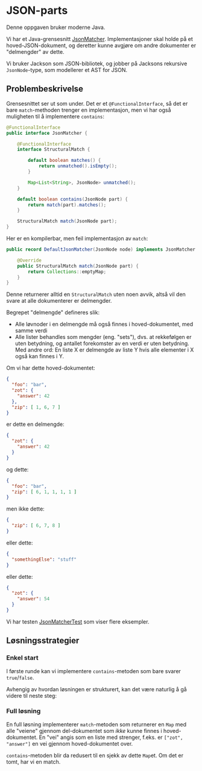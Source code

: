 # JSON-parts

Denne oppgaven bruker moderne Java.

Vi har et Java-grensesnitt [JsonMatcher](src/main/java/no/scienta/jsonparts/JsonMatcher.java).
Implementasjoner skal holde på et hoved-JSON-dokument, og deretter kunne avgjøre om andre
dokumenter er "delmengder" av dette.

Vi bruker Jackson som JSON-bibliotek, og jobber på Jacksons rekursive `JsonNode`-type, som modellerer et 
AST for JSON. 

## Problembeskrivelse

Grensesnittet ser ut som under.  Det er et `@FunctionalInterface`, så det er bare `match`-methoden 
trenger en implementasjon, men vi har også muligheten til å implementere `contains`:

```java
@FunctionalInterface
public interface JsonMatcher {

    @FunctionalInterface
    interface StructuralMatch {

        default boolean matches() {
            return unmatched().isEmpty();
        }

        Map<List<String>, JsonNode> unmatched();
    }

    default boolean contains(JsonNode part) {
        return match(part).matches();
    }

    StructuralMatch match(JsonNode part);
}
```
Her er en kompilerbar, men feil implementasjon av `match`:
```java
public record DefaultJsonMatcher(JsonNode node) implements JsonMatcher {

    @Override
    public StructuralMatch match(JsonNode part) {
        return Collections::emptyMap;
    }
}
```
Denne returnerer alltid en `StructuralMatch` uten noen avvik, altså vil den svare at
alle dokumenterer er delmengder.

Begrepet "delmengde" defineres slik: 

* Alle løvnoder i en delmengde må også finnes i hoved-dokumentet, med samme verdi
* Alle lister behandles som mengder (eng. "sets"), dvs. at rekkefølgen er uten 
  betydning, og antallet forekomster av en verdi er uten betydning.  Med andre ord: 
  En liste X er delmengde av liste Y hvis alle elementer i X også kan finnes i Y.

Om vi har dette hoved-dokumentet:
```json
{
  "foo": "bar", 
  "zot": {
    "answer": 42
  },
  "zip": [ 1, 6, 7 ]
}
```
er dette en delmengde:
```json
{
  "zot": {
    "answer": 42
  }
}
```
og dette:
```json
{
  "foo": "bar", 
  "zip": [ 6, 1, 1, 1, 1 ]
}
```
men ikke dette:
```json
{
  "zip": [ 6, 7, 8 ]
}
```
eller dette:
```json
{
  "somethingElse": "stuff"
}
```
eller dette:
```json
{
  "zot": {
    "answer": 54
  }
}
```
Vi har testen [JsonMatcherTest](src/test/java/no/scienta/jsonparts/JsonMatcherTest.java)
som viser flere eksempler. 

## Løsningsstrategier

### Enkel start

I første runde kan vi implementere `contains`-metoden som bare svarer 
`true`/`false`.

Avhengig av hvordan løsningen er strukturert, kan det være naturlig å gå
videre til neste steg: 

### Full løsning

En full løsning implementerer `match`-metoden som returnerer en `Map` med
alle "veiene" gjennom del-dokumentet som _ikke_ kunne finnes i hoved-dokumentet.
En "vei" angis som en liste med strenger, f.eks. er `["zot", "answer"]` en vei
gjennom hoved-dokumentet over.

`contains`-metoden blir da redusert til en sjekk av dette `Map`et.  Om det er
tomt, har vi en match.
